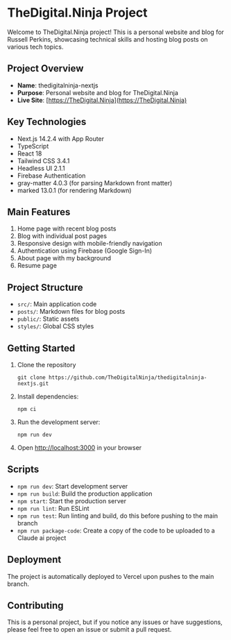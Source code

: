 # TheDigital.Ninja Project

Welcome to TheDigital.Ninja project! This is a personal website and blog for Russell Perkins, showcasing technical skills and hosting blog posts on various tech topics.

## Project Overview

- **Name**: thedigitalninja-nextjs
- **Purpose**: Personal website and blog for TheDigital.Ninja
- **Live Site**: [https://TheDigital.Ninja](https://TheDigital.Ninja)

## Key Technologies

- Next.js 14.2.4 with App Router
- TypeScript
- React 18
- Tailwind CSS 3.4.1
- Headless UI 2.1.1
- Firebase Authentication
- gray-matter 4.0.3 (for parsing Markdown front matter)
- marked 13.0.1 (for rendering Markdown)

## Main Features

1. Home page with recent blog posts
2. Blog with individual post pages
3. Responsive design with mobile-friendly navigation
4. Authentication using Firebase (Google Sign-In)
5. About page with my background
6. Resume page

## Project Structure

- `src/`: Main application code
- `posts/`: Markdown files for blog posts
- `public/`: Static assets
- `styles/`: Global CSS styles

## Getting Started

1. Clone the repository
   ```
   git clone https://github.com/TheDigitalNinja/thedigitalninja-nextjs.git
   ```
2. Install dependencies:
   ```
   npm ci
   ```
3. Run the development server:
   ```
   npm run dev
   ```
4. Open [http://localhost:3000](http://localhost:3000) in your browser

## Scripts

- `npm run dev`: Start development server
- `npm run build`: Build the production application
- `npm start`: Start the production server
- `npm run lint`: Run ESLint
- `npm run test`: Run linting and build, do this before pushing to the main branch
- `npm run package-code`: Create a copy of the code to be uploaded to a Claude ai project

## Deployment

The project is automatically deployed to Vercel upon pushes to the main branch.

## Contributing

This is a personal project, but if you notice any issues or have suggestions, please feel free to open an issue or submit a pull request.
